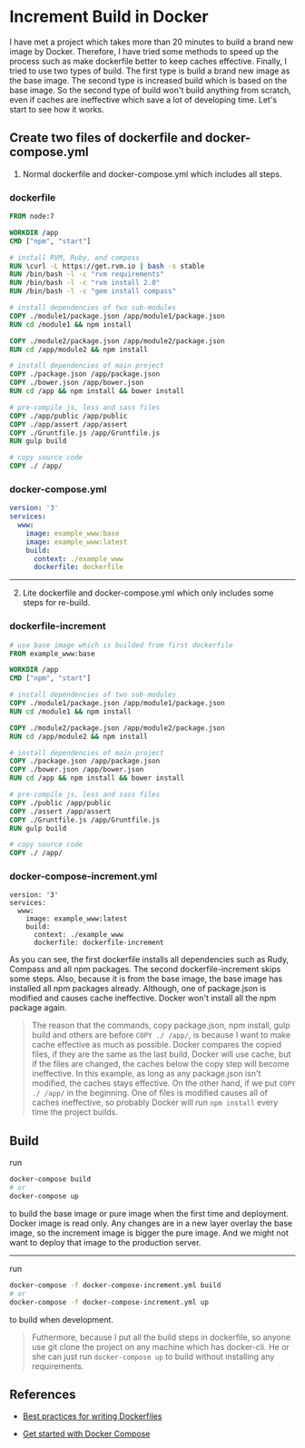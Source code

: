 # Increment Build in Docker

I have met a project which takes more than 20 minutes to build a brand new image by Docker. Therefore, I have tried some methods to speed up the process such as make dockerfile better to keep caches effective. Finally, I tried to use two types of build. The first type is build a brand new image as the base image. The second type is increased build which is based on the base image. So the second type of build won't build anything from scratch, even if caches are ineffective which save a lot of developing time. Let's start to see how it works.

## Create two files of dockerfile and docker-compose.yml
1. Normal dockerfile and docker-compose.yml which includes all steps.

### dockerfile
``` dockerfile
FROM node:7

WORKDIR /app
CMD ["npm", "start"]

# install RVM, Ruby, and composs
RUN \curl -L https://get.rvm.io | bash -s stable
RUN /bin/bash -l -c "rvm requirements"
RUN /bin/bash -l -c "rvm install 2.0"
RUN /bin/bash -l -c "gem install compass"

# install dependencies of two sub-modules
COPY ./module1/package.json /app/module1/package.json
RUN cd /module1 && npm install

COPY ./module2/package.json /app/module2/package.json
RUN cd /app/module2 && npm install

# install dependencies of main project
COPY ./package.json /app/package.json
COPY ./bower.json /app/bower.json
RUN cd /app && npm install && bower install

# pre-compile js, less and sass files
COPY ./app/public /app/public
COPY ./app/assert /app/assert
COPY ./Gruntfile.js /app/Gruntfile.js
RUN gulp build

# copy source code
COPY ./ /app/
```

### docker-compose.yml
``` yml
version: '3'
services:
  www:
    image: example_www:base
    image: example_www:latest
    build: 
      context: ./example_www
      dockerfile: dockerfile
```

-----

2. Lite dockerfile and docker-compose.yml which only includes some steps for re-build.

### dockerfile-increment
``` dockerfile
# use base image which is builded from first dockerfile
FROM example_www:base

WORKDIR /app
CMD ["npm", "start"]

# install dependencies of two sub-modules
COPY ./module1/package.json /app/module1/package.json
RUN cd /module1 && npm install

COPY ./module2/package.json /app/module2/package.json
RUN cd /app/module2 && npm install

# install dependencies of main project
COPY ./package.json /app/package.json
COPY ./bower.json /app/bower.json
RUN cd /app && npm install && bower install

# pre-compile js, less and sass files
COPY ./public /app/public
COPY ./assert /app/assert
COPY ./Gruntfile.js /app/Gruntfile.js
RUN gulp build

# copy source code
COPY ./ /app/
```

### docker-compose-increment.yml
```
version: '3'
services:
  www:
    image: example_www:latest
    build: 
      context: ./example_www
      dockerfile: dockerfile-increment
```

As you can see, the first dockerfile installs all dependencies such as Rudy, Compass and all npm packages. The second dockerfile-increment skips some steps. Also, because it is from the base image, the base image has installed all npm packages already. Although, one of package.json is modified and causes cache ineffective. Docker won't install all the npm package again.

>The reason that the commands, copy package.json, npm install, gulp build and others are before `COPY ./ /app/`, is because I want to make cache effective as much as possible. Docker compares the copied files, if they are the same as the last build, Docker will use cache, but if the files are changed, the caches below the copy step will become ineffective. In this example, as long as any package.json isn't modified, the caches stays effective. On the other hand, if we put `COPY ./ /app/` in the beginning. One of files is modified causes all of caches ineffective, so probably Docker will run `npm install` every time the project builds.


## Build
run
``` bash
docker-compose build
# or 
docker-compose up
```
to build the base image or pure image when the first time and deployment. Docker image is read only. Any changes are in a new layer overlay the base image, so the increment image is bigger the pure image. And we might not want to deploy that image to the production server. 

------
run
``` bash
docker-compose -f docker-compose-increment.yml build
# or 
docker-compose -f docker-compose-increment.yml up
```
to build when development.

>Futhermore, because I put all the build steps in dockerfile, so anyone use git clone the project on any machine which has docker-cli. He or she can just run `docker-compose up` to build without installing any requirements.

## References
- [Best practices for writing Dockerfiles](https://docs.docker.com/engine/userguide/eng-image/dockerfile_best-practices/)

- [Get started with Docker Compose](https://docs.docker.com/compose/gettingstarted/#step-5-update-the-application)


